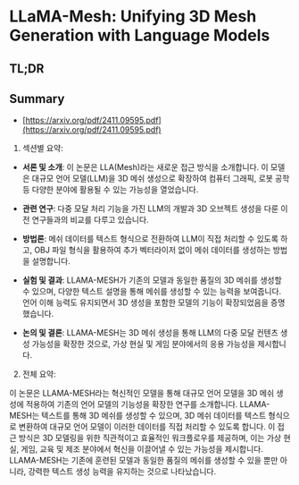 # LLaMA-Mesh: Unifying 3D Mesh Generation with Language Models
## TL;DR
## Summary
- [https://arxiv.org/pdf/2411.09595.pdf](https://arxiv.org/pdf/2411.09595.pdf)

1. 섹션별 요약:

- **서론 및 소개**:
  이 논문은 LLA(Mesh)라는 새로운 접근 방식을 소개합니다. 이 모델은 대규모 언어 모델(LLM)을 3D 메쉬 생성으로 확장하여 컴퓨터 그래픽, 로봇 공학 등 다양한 분야에 활용될 수 있는 가능성을 열었습니다.

- **관련 연구**:
  다중 모달 처리 기능을 가진 LLM의 개발과 3D 오브젝트 생성을 다룬 이전 연구들과의 비교를 다루고 있습니다.

- **방법론**:
  메쉬 데이터를 텍스트 형식으로 전환하여 LLM이 직접 처리할 수 있도록 하고, OBJ 파일 형식을 활용하여 추가 벡터라이저 없이 메쉬 데이터를 생성하는 방법을 설명합니다.

- **실험 및 결과**:
  LLAMA-MESH가 기존의 모델과 동일한 품질의 3D 메쉬를 생성할 수 있으며, 다양한 텍스트 설명을 통해 메쉬를 생성할 수 있는 능력을 보여줍니다. 언어 이해 능력도 유지되면서 3D 생성을 포함한 모델의 기능이 확장되었음을 증명했습니다.

- **논의 및 결론**:
  LLAMA-MESH는 3D 메쉬 생성을 통해 LLM의 다중 모달 컨텐츠 생성 가능성을 확장한 것으로, 가상 현실 및 게임 분야에서의 응용 가능성을 제시합니다.

2. 전체 요약:

이 논문은 LLAMA-MESH라는 혁신적인 모델을 통해 대규모 언어 모델을 3D 메쉬 생성에 적용하여 기존의 언어 모델의 기능성을 확장한 연구를 소개합니다. LLAMA-MESH는 텍스트를 통해 3D 메쉬를 생성할 수 있으며, 3D 메쉬 데이터를 텍스트 형식으로 변환하여 대규모 언어 모델이 이러한 데이터를 직접 처리할 수 있도록 합니다. 이 접근 방식은 3D 모델링을 위한 직관적이고 효율적인 워크플로우를 제공하며, 이는 가상 현실, 게임, 교육 및 제조 분야에서 혁신을 이끌어낼 수 있는 가능성을 제시합니다. LLAMA-MESH는 기존에 훈련된 모델과 동일한 품질의 메쉬를 생성할 수 있을 뿐만 아니라, 강력한 텍스트 생성 능력을 유지하는 것으로 나타났습니다.